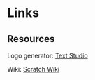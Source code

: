 # Links

## Resources
Logo generator: [Text Studio](https://www.textstudio.com/logo/scratch-logo-1154)

Wiki: [Scratch Wiki](https://en.scratch-wiki.info/wiki/Scratch_Wiki_Home)

